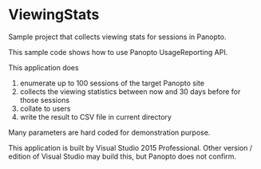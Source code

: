 # ViewingStats
Sample project that collects viewing stats for sessions in Panopto.

This sample code shows how to use Panopto UsageReporting API.

This application does
1. enumerate up to 100 sessions of the target Panopto site
2. collects the viewing statistics between now and 30 days before for those sessions
3. collate to users
4. write the result to CSV file in current directory

Many parameters are hard coded for demonstration purpose.

This application is built by Visual Studio 2015 Professional.
Other version / edition of Visual Studio may build this, but Panopto does not confirm.

